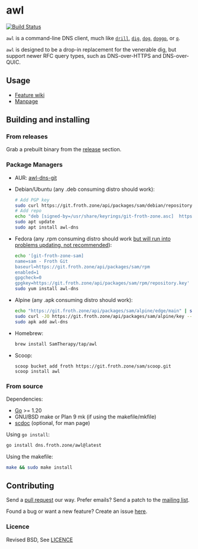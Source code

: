 # awl

[![Build Status](https://ci.git.froth.zone/api/badges/sam/awl/status.svg)](https://ci.git.froth.zone/sam/awl)

`awl` is a command-line DNS client, much like
[`drill`](https://github.com/NLnetLabs/ldns),
[`dig`](https://bind9.readthedocs.io/en/v9_18_3/manpages.html#dig-dns-lookup-utility),
[`dog`](https://github.com/ogham/dog),
[`doggo`](https://github.com/mr-karan/doggo), or
[`q`](https://github.com/natesales/q).

`awl` is designed to be a drop-in replacement for the venerable dig, but support
newer RFC query types, such as DNS-over-HTTPS and DNS-over-QUIC.

## Usage

- [Feature wiki](https://git.froth.zone/sam/awl/wiki/Supported)
- [Manpage](https://git.froth.zone/sam/awl/wiki/awl.1)

## Building and installing

### From releases

Grab a prebuilt binary from the
[release](https://git.froth.zone/sam/awl/releases) section.

### Package Managers

- AUR: [awl-dns-git](https://aur.archlinux.org/packages/awl-dns-git)
- Debian/Ubuntu (any .deb consuming distro should work):

  ```sh
  # Add PGP key
  sudo curl https://git.froth.zone/api/packages/sam/debian/repository.key -o /usr/share/keyrings/git-froth-zone.asc
  # Add repo
  echo "deb [signed-by=/usr/share/keyrings/git-froth-zone.asc]  https://git.froth.zone/api/packages/sam/debian sid main" | sudo tee /etc/apt/sources.list.d/git-froth-zone.list
  sudo apt update
  sudo apt install awl-dns
  ```

- Fedora (any .rpm consuming distro should work [but will run into problems updating, not recommended](https://git.froth.zone/sam/awl/issues/197)):
    ```sh
    echo '[git-froth-zone-sam]
    name=sam - Froth Git
    baseurl=https://git.froth.zone/api/packages/sam/rpm
    enabled=1
    gpgcheck=0
    gpgkey=https://git.froth.zone/api/packages/sam/rpm/repository.key' | sudo tee /etc/yum.repos.d/git-froth-zone-sam.repo
    sudo yum install awl-dns
    ```

- Alpine (any .apk consuming distro should work):
  ```sh
  echo "https://git.froth.zone/api/packages/sam/alpine/edge/main" | sudo tee -a /etc/apk/repositories
  sudo curl -JO https://git.froth.zone/api/packages/sam/alpine/key --output-dir /etc/apk/keys
  sudo apk add awl-dns
  ```

- Homebrew:

  ```sh
  brew install SamTherapy/tap/awl
  ```

- Scoop:

  ```pwsh
  scoop bucket add froth https://git.froth.zone/sam/scoop.git
  scoop install awl
  ```

### From source

Dependencies:

- [Go](https://go.dev/) >= 1.20
- GNU/BSD make or Plan 9 mk (if using the makefile/mkfile)
- [scdoc](https://git.sr.ht/~sircmpwn/scdoc) (optional, for man page)

Using `go install`:

```sh
go install dns.froth.zone/awl@latest
```

Using the makefile:

```sh
make && sudo make install
```

## Contributing

Send a [pull request](https://git.froth.zone/sam/awl/pulls) our way. Prefer
emails? Send a patch to the
[mailing list](https://lists.sr.ht/~sammefishe/awl-devel).

Found a bug or want a new feature? Create an issue
[here](https://git.froth.zone/sam/awl/issues).

### Licence

Revised BSD, See [LICENCE](./LICENCE)
